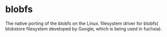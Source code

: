 # blobfs
The native porting of the blobfs on the Linux.
filesystem driver for blobfs( blobstore filesystem developed by Google, which is being used in fuchsia).

